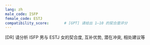 ```yaml
---
lang: zh
male_code: ISFP
female_code: ESTJ
compatibility_score:       # [GPT] 请给出 1–10 的契合度评分
---
```


[DR] 请分析 ISFP 男与 ESTJ 女的契合度, 互补优势, 潜在冲突, 相处建议等


